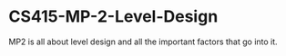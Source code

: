 # CS415-MP-2-Level-Design
MP2 is all about level design and all the important factors that go into it.
